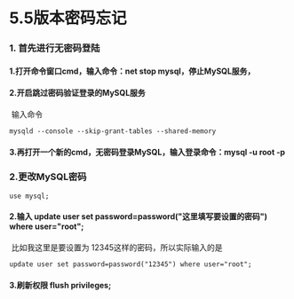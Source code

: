 # 5.5版本密码忘记

### 1. 首先进行无密码登陆

#### 	1.打开命令窗口cmd，输入命令：net stop mysql，停止MySQL服务，

#### 	2.开启跳过密码验证登录的MySQL服务

​				输入命令

```shell
mysqld --console --skip-grant-tables --shared-memory 	
```

#### 	3.再打开一个新的cmd，无密码登录MySQL，输入登录命令：mysql -u root -p

### 2.更改MySQL密码

```mysql
use mysql; 
```

#### 	2.输入 update user set password=password("这里填写要设置的密码") where user="root";

​		比如我这里是要设置为 12345这样的密码，所以实际输入的是

```mysql
update user set password=password("12345") where user="root";
```

#### 	3.刷新权限 flush privileges;  
